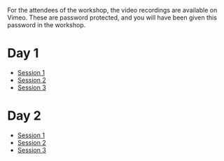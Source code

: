 For the attendees of the workshop, the video recordings are available on Vimeo.
These are password protected, and you will have been given this password in the workshop.

# Day 1

* [Session 1](https://vimeo.com/816865440)
* [Session 2](https://vimeo.com/816934430)
* [Session 3](https://vimeo.com/817010975)

# Day 2

* [Session 1](https://vimeo.com/817250197)
* [Session 2](https://vimeo.com/817300183)
* [Session 3](https://vimeo.com/817365056)

